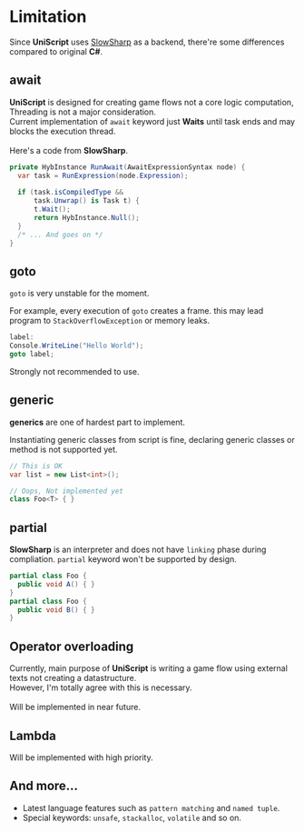 Limitation
====

Since __UniScript__ uses [SlowSharp](https://github.com/pjc0247/SlowSharp) as a backend, there're some differences compared to original __C#__.

await
----
__UniScript__ is designed for creating game flows not a core logic computation, Threading is not a major consideration.<br>
Current implementation of `await` keyword just __Waits__ until task ends and may blocks the execution thread.<br>
<br>
Here's a code from __SlowSharp__.
```cs
private HybInstance RunAwait(AwaitExpressionSyntax node) {
  var task = RunExpression(node.Expression);
  
  if (task.isCompiledType &&
      task.Unwrap() is Task t) {
      t.Wait();
      return HybInstance.Null();
  }
  /* ... And goes on */
}
```

goto
----
`goto` is very unstable for the moment. 

For example, every execution of `goto` creates a frame. this may lead program to `StackOverflowException` or memory leaks.
```cs
label:
Console.WriteLine("Hello World");
goto label;
```

Strongly not recommended to use.


generic
----
__generics__ are one of hardest part to implement. <br>

Instantiating generic classes from script is fine, declaring generic classes or method is not supported yet.
```cs
// This is OK
var list = new List<int>();

// Oops, Not implemented yet
class Foo<T> { }
```


partial
----
__SlowSharp__ is an interpreter and does not have `linking` phase during compliation. `partial` keyword won't be supported by design.

```cs
partial class Foo {
  public void A() { }
}
partial class Foo {
  public void B() { }
}
```

Operator overloading
----
Currently, main purpose of __UniScript__ is writing a game flow using external texts not creating a datastructure.<br>
However, I'm totally agree with this is necessary.<br>
<br>
Will be implemented in near future.


Lambda
----
Will be implemented with high priority.


And more...
----
* Latest language features such as `pattern matching` and `named tuple`.
* Special keywords: `unsafe`, `stackalloc`, `volatile` and so on.
